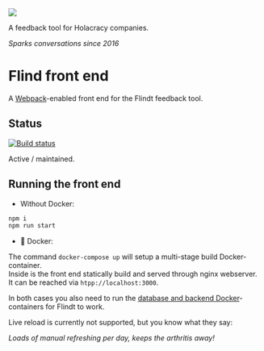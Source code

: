 <img src="https://user-images.githubusercontent.com/519955/34173812-07860bf6-e4f7-11e7-8cbb-2a1c19695b7e.png" />

A feedback tool for Holacracy companies.

*Sparks conversations since 2016*

# Flind front end

A [Webpack](https://webpack.js.org/)-enabled front end for the Flindt feedback tool.

## Status

<a href="https://travis-ci.org/wearespindle/flindt-front-end"><img src="https://api.travis-ci.org/wearespindle/flindt-front-end.svg?branch=master" alt="Build status" /></a>

Active / maintained.

## Running the front end

- Without Docker:

```txt
npm i
npm run start
```

- 🐳 Docker:

The command `docker-compose up` will setup a multi-stage build Docker-container.\
Inside is the front end statically build and served through nginx webserver.\
It can be reached via `htpp://localhost:3000`.

In both cases you also need to run the [database and backend Docker](https://github.com/wearespindle/flindt#docker-related)-containers for Flindt to work.

Live reload is currently not supported, but you know what they say:

*Loads of manual refreshing per day, keeps the arthritis away!*
